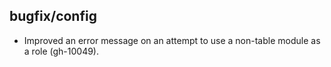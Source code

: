## bugfix/config

* Improved an error message on an attempt to use a non-table module as a role
  (gh-10049).
